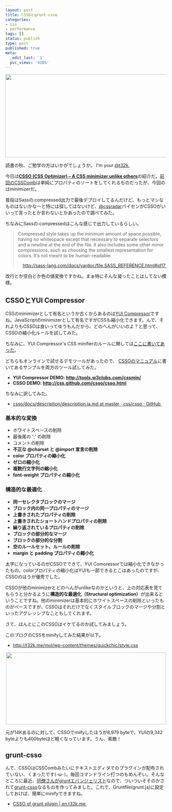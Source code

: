 ```yaml
---
layout: post
title: CSSOとgrunt-csso
categories:
- css
- performance
tags: []
status: publish
type: post
published: true
meta:
  _edit_last: '1'
  pvc_views: '4285'
---
```

<p style="text-align: center;"><a href="http://css.github.com/csso/"><img class="aligncenter size-full fig" title="CSSO" src="http://t32k.me/mol/file/2012/10/csso.png" alt="" width="520" height="260" /></a></p>
読書の秋、ご勉学の方はいかがでしょうか。 I'm your <a href="https://twitter.com/t32k">@t32k.</a>

今日は<strong><a href="http://css.github.com/csso/">CSSO (CSS Optimizer) – A CSS minimizer unlike others</a></strong>の紹介だ。<a href="http://t32k.me/mol/log/csscomb/">前回のCSSComb</a>は単純にプロパティのソートをしてくれるものだったが、今回のはminimizerだ。

普段はSassの:compressed出力で最後デプロイしてるんだけど、もっとマシなものはないかなーと特には探してはないけど、<a href="https://twitter.com/cssradar">@cssradar</a>パイセンがCSSOがいいって言ったとか言わないとかあったので調べてみた。

<!--more-->

ちなみにSassの:compressedはこんな感じで出力しているらしい。
<blockquote>Compressed style takes up the minimum amount of space possible, having no whitespace except that necessary to separate selectors and a newline at the end of the file. It also includes some other minor compressions, such as choosing the smallest representation for colors. It’s not meant to be human-readable.
<p style="text-align: right;"><a href="http://sass-lang.com/docs/yardoc/file.SASS_REFERENCE.html#id17 ">http://sass-lang.com/docs/yardoc/file.SASS_REFERENCE.html#id17 </a></p>
</blockquote>
改行とか空白とか色の値変換ですかね。まぁ特にそんな凝ったことはしてない模様。
<h2>CSSOとYUI Compressor</h2>
CSSのminimizerとして有名というか古くからあるのは<a href="https://github.com/yui/yuicompressor">YUI Compressor</a>ですね。JavaScriptのminimizerとして有名ですがCSSも縮小化できます。んで、それよりもCSSOは良いってゆうもんだから、どのへんがいいのよ？と思って、CSSOの縮小化ルールを試してみた。

ちなみに、YUI Compressor's CSS minifierのルールに関しては<a href="http://developer.yahoo.com/yui/compressor/css.html">ここに書いてあった</a>。

どちらもオンラインで試せるデモツールがあったので、 <a href="https://github.com/css/csso/blob/master/MANUAL.en.md">CSSOのマニュアル</a>に書いてあるサンプルを両方のツール試してみた。
<ul>
	<li><strong>YUI Compressor DEMO: <a href="http://tools.w3clubs.com/cssmin/">http://tools.w3clubs.com/cssmin/</a></strong></li>
	<li><strong>CSSO DEMO: <a href="http://css.github.com/csso/csso.html">http://css.github.com/csso/csso.html</a></strong></li>
</ul>
ちなみに訳してみた。
<ul>
	<li><a href="https://github.com/css/csso/blob/master/docs/description/description.ja.md">csso/docs/description/description.ja.md at master · css/csso · GitHub </a></li>
</ul>
<h3>基本的な変換</h3>
<ul>
	<li>ホワイトスペースの削除</li>
	<li>最後尾の ';' の削除</li>
	<li>コメントの削除</li>
	<li><strong>不正な @charset と @import 宣言の削除</strong></li>
	<li><strong>color プロパティの縮小化</strong></li>
	<li><strong>ゼロの縮小化</strong></li>
	<li><strong>複数行文字列の縮小化</strong></li>
	<li><strong>font-weight プロパティの縮小化</strong></li>
</ul>
<h3>構造的な最適化</h3>
<ul>
	<li><strong>同一セレクタブロックのマージ</strong></li>
	<li><strong>ブロック内の同一プロパティのマージ</strong></li>
	<li><strong>上書きされたプロパティの削除</strong></li>
	<li><strong>上書きされたショートハンドプロパティの削除</strong></li>
	<li><strong>繰り返されているプロパティの削除</strong></li>
	<li><strong>ブロックの部分的なマージ</strong></li>
	<li><strong>ブロックの部分的な分割</strong></li>
	<li><strong>空のルールセット、ルールの削除</strong></li>
	<li><strong>margin と padding プロパティの縮小化</strong></li>
</ul>
太字になっているのがCSSOでできて、YUI Comoressorでは縮小化できなかったもの。colorプロパティの縮小化はYUIも一部できるとこはあったのですが、CSSOのほうが優秀でした。

CSSOが他のminimizerとどのへんがunlikeなのかというと、上の対応表を見てもらうと分かるように<strong>構造的な最適化（Structural optimization）</strong>が出来るということですね。他のminimizerは基本的にホワイトスペースの削除といったものがベースですが、CSSOはそれだけでなくスタイルブロックのマージや分割といったアグレッシブなこともしてくれます。

さて、ほんとにこのCSSOはイケてるのか試してみましょう。

このブログのCSSをminifyしてみた結果が以下。
<ul>
	<li><a href="http://t32k.me/mol/wp-content/themes/quickchic/style.css">http://t32k.me/mol/wp-content/themes/quickchic/style.css</a></li>
</ul>
<p style="text-align: center;"><a href="http://t32k.me/mol/file/2012/10/filesize.png"><img class="aligncenter  fig" title="Size" src="http://t32k.me/mol/file/2012/10/filesize.png" alt="" width="500" height="225" /></a></p>
元が14Kあるのに対して、CSSOでmiifyしたほうが8,979 byteで、YUIの9,342 byteよりも400byteほど軽くなっています。うん、素敵！
<h2>grunt-csso</h2>
んで、CSSOはCSSCombみたいにテキストエディタでのプラグインが配布されていない、くまったです(･ω･)。毎回コマンドライン打つのもめんぞい。そんなところに最近、<a href="http://havelog.ayumusato.com/develop/others/e495-grunt_initialize.html">同僚さんがgruntエバンジェリスト</a>なので、ついついそそのかされて<a href="https://npmjs.org/package/grunt-csso">grunt-csso</a>なるものを作ってみました。これで、Gruntfile(grunt.js)に設定しておけば、簡単にminifyできますね。
<ul>
	<li><a href="http://en.t32k.me/2012/10/14/grunt-csso.html">CSSO of grunt plugin | en.t32k.me </a></li>
</ul>
